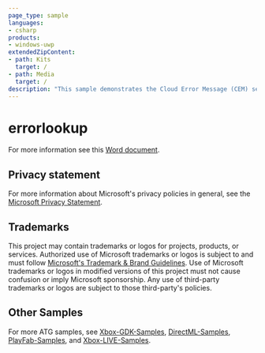 ```yaml
---
page_type: sample
languages:
- csharp
products:
- windows-uwp
extendedZipContent:
- path: Kits
  target: /
- path: Media
  target: /
description: "This sample demonstrates the Cloud Error Message (CEM) service. The service allows a game or app to query the system for a user friendly messages for a given error code."
---
```


# errorlookup

For more information see this [Word document](https://github.com/microsoft/Xbox-ATG-Samples/blob/master/UWPSamples/Tools/errorlookup/README.docx).

## Privacy statement

For more information about Microsoft's privacy policies in general, see the [Microsoft Privacy Statement](https://privacy.microsoft.com/privacystatement/).

## Trademarks

This project may contain trademarks or logos for projects, products, or services. Authorized use of Microsoft trademarks or logos is subject to and must follow [Microsoft's Trademark & Brand Guidelines](https://www.microsoft.com/en-us/legal/intellectualproperty/trademarks/usage/general). Use of Microsoft trademarks or logos in modified versions of this project must not cause confusion or imply Microsoft sponsorship. Any use of third-party trademarks or logos are subject to those third-party's policies.

## Other Samples

For more ATG samples, see [Xbox-GDK-Samples](https://github.com/microsoft/Xbox-GDK-Samples/), [DirectML-Samples](https://github.com/microsoft/DirectML-Samples), [PlayFab-Samples](https://github.com/PlayFab/PlayFab-Samples), and [Xbox-LIVE-Samples](https://github.com/microsoft/xbox-live-samples).
